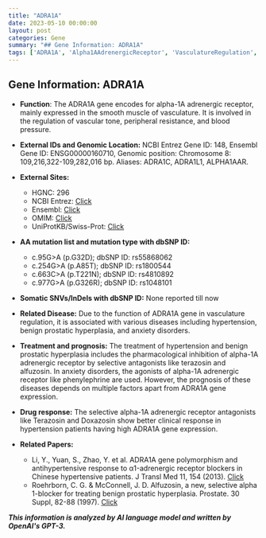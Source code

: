 ```yaml
---
title: "ADRA1A"
date: 2023-05-10 00:00:00
layout: post
categories: Gene
summary: "## Gene Information: ADRA1A"
tags: ['ADRA1A', 'Alpha1AAdrenergicReceptor', 'VasculatureRegulation', 'Hypertension', 'BenignProstaticHyperplasia', 'AnxietyDisorders', 'DrugResponse', 'SelectiveAntagonists']
---
```


## Gene Information: ADRA1A

- **Function**: The ADRA1A gene encodes for alpha-1A adrenergic receptor, mainly expressed in the smooth muscle of vasculature. It is involved in the regulation of vascular tone, peripheral resistance, and blood pressure.

- **External IDs and Genomic Location:** NCBI Entrez Gene ID: 148, Ensembl Gene ID: ENSG00000160710, Genomic position: Chromosome 8: 109,216,322-109,282,016 bp. Aliases: ADRA1C, ADRA1L1, ALPHA1AAR.

- **External Sites:**
    - HGNC: 296 
    - NCBI Entrez: [Click](https://www.ncbi.nlm.nih.gov/gene/148)
    - Ensembl: [Click](https://www.ensembl.org/Homo_sapiens/Gene/Summary?db=core;g=ENSG00000160710;r=8:109216322-109282016)
    - OMIM: [Click](https://www.omim.org/entry/104221)
    - UniProtKB/Swiss-Prot: [Click](https://www.uniprot.org/uniprot/P35348) 

- **AA mutation list and mutation type with dbSNP ID:** 
    - c.95G>A (p.G32D); dbSNP ID: rs55868062
    - c.254G>A (p.A85T); dbSNP ID: rs1800544
    - c.663C>A (p.T221N); dbSNP ID: rs4810892
    - c.977G>A (p.G326R); dbSNP ID: rs1048101

- **Somatic SNVs/InDels with dbSNP ID:**
     None reported till now

- **Related Disease:** Due to the function of ADRA1A gene in vasculature regulation, it is associated with various diseases including hypertension, benign prostatic hyperplasia, and anxiety disorders.

- **Treatment and prognosis:** The treatment of hypertension and benign prostatic hyperplasia includes the pharmacological inhibition of alpha-1A adrenergic receptor by selective antagonists like terazosin and alfuzosin. In anxiety disorders, the agonists of alpha-1A adrenergic receptor like phenylephrine are used. However, the prognosis of these diseases depends on multiple factors apart from ADRA1A gene expression.

- **Drug response:** The selective alpha-1A adrenergic receptor antagonists like Terazosin and Doxazosin show better clinical response in hypertension patients having high ADRA1A gene expression.

- **Related Papers:** 
    - Li, Y., Yuan, S., Zhao, Y. et al. ADRA1A gene polymorphism and antihypertensive response to α1-adrenergic receptor blockers in Chinese hypertensive patients. J Transl Med 11, 154 (2013). [Click](https://doi.org/10.1186/1479-5876-11-154)
    - Roehrborn, C. G. & McConnell, J. D. Alfuzosin, a new, selective alpha 1-blocker for treating benign prostatic hyperplasia. Prostate. 30 Suppl, 82-88 (1997). [Click](https://doi.org/10.1002/(sici)1097-0045(1997)30+<82::aid-pros9>3.3.co;2-m)

**_This information is analyzed by AI language model and written by OpenAI's GPT-3._**